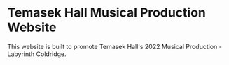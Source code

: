# Temasek Hall Musical Production Website

This website is built to promote Temasek Hall's 2022 Musical Production - Labyrinth Coldridge.
